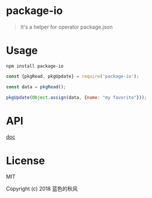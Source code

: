 # package-io

> It's a helper for operator package.json

# Usage

```shell
npm install package-io
```


```javascript
const {pkgRead, pkgUpdate} = require('package-io');

const data = pkgRead();

pkgUpdate(Object.assign(data, {name: "my favorite"}));
```

# API

[doc](doc/modules/_index_.md)

# License

MIT

Copyright (c) 2018 蓝色的秋风